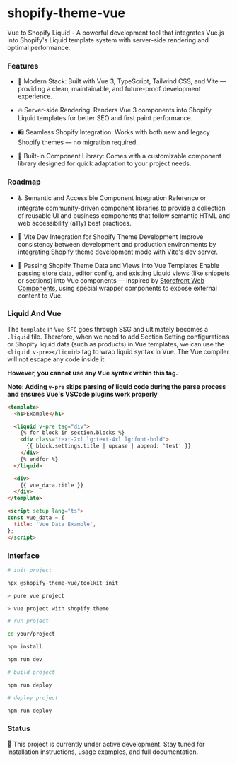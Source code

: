 # shopify-theme-vue

Vue to Shopify Liquid - A powerful development tool that integrates Vue.js into Shopify's Liquid template system with server-side rendering and optimal performance.

### Features
- 🧪 Modern Stack: Built with Vue 3, TypeScript, Tailwind CSS, and Vite — providing a clean, maintainable, and future-proof development experience.

- 🔥 Server-side Rendering: Renders Vue 3 components into Shopify Liquid templates for better SEO and first paint performance.

- 🛍️ Seamless Shopify Integration: Works with both new and legacy Shopify themes — no migration required.

- 🧩 Built-in Component Library: Comes with a customizable component library designed for quick adaptation to your project needs.

### Roadmap
- ♿ Semantic and Accessible Component Integration
Reference or integrate community-driven component libraries to provide a collection of reusable UI and business components that follow semantic HTML and web accessibility (a11y) best practices.

- 🔄 Vite Dev Integration for Shopify Theme Development
Improve consistency between development and production environments by integrating Shopify theme development mode with Vite's dev server.

- 🔗 Passing Shopify Theme Data and Views into Vue Templates
Enable passing store data, editor config, and existing Liquid views (like snippets or sections) into Vue components — inspired by [Storefront Web Components](https://shopify.dev/docs/api/storefront-web-components), using special wrapper components to expose external content to Vue.


### Liquid And Vue
The `template` in `Vue SFC` goes through SSG and ultimately becomes a `.liquid` file.
Therefore, when we need to add Section Setting configurations or Shopify liquid data (such as products) in Vue templates,
we can use the `<liquid v-pre></liquid>` tag to wrap liquid syntax in Vue. The Vue compiler will not escape any code inside it.

**However, you cannot use any Vue syntax within this tag.**

**Note: Adding `v-pre` skips parsing of liquid code during the parse process and ensures Vue's VSCode plugins work properly**

```html
<template>
  <h1>Example</h1>

  <liquid v-pre tag="div">
    {% for block in section.blocks %}
    <div class="text-2xl lg:text-4xl lg:font-bold">
      {{ block.settings.title | upcase | append: 'test' }}
    </div>
    {% endfor %}
  </liquid>

  <div>
    {{ vue_data.title }}
  </div>
</template>

<script setup lang="ts">
const vue_data = {
  title: 'Vue Data Example',
};
</script>

```

### Interface
```bash
# init project

npx @shopify-theme-vue/toolkit init

> pure vue project

> vue project with shopify theme

# run project

cd your/project

npm install

npm run dev

# build project

npm run deploy

# deploy project

npm run deploy
```

### Status
🚧 This project is currently under active development.
Stay tuned for installation instructions, usage examples, and full documentation.
